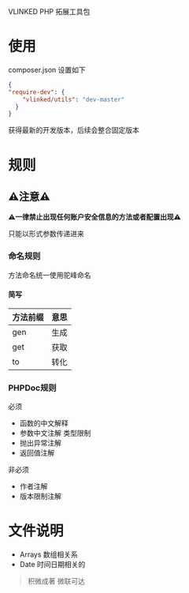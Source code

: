
VLINKED PHP 拓展工具包

# 使用
composer.json 设置如下
```json
{
"require-dev": {
    "vlinked/utils": "dev-master"
  }
}

```
获得最新的开发版本，后续会整合固定版本


# 规则

## ⚠注意⚠

⚠**一律禁止出现任何账户安全信息的方法或者配置出现**⚠

只能以形式参数传递进来


### 命名规则

方法命名统一使用驼峰命名

#### 简写

|方法前缀|意思|
|---|---|
|gen|生成|
|get|获取|
|to|转化|


### PHPDoc规则

必须
- 函数的中文解释
- 参数中文注解 类型限制
- 抛出异常注解
- 返回值注解

非必须

- 作者注解
- 版本限制注解

# 文件说明

- Arrays 数组相关系
- Date 时间日期相关的


>积微成著 微联可达